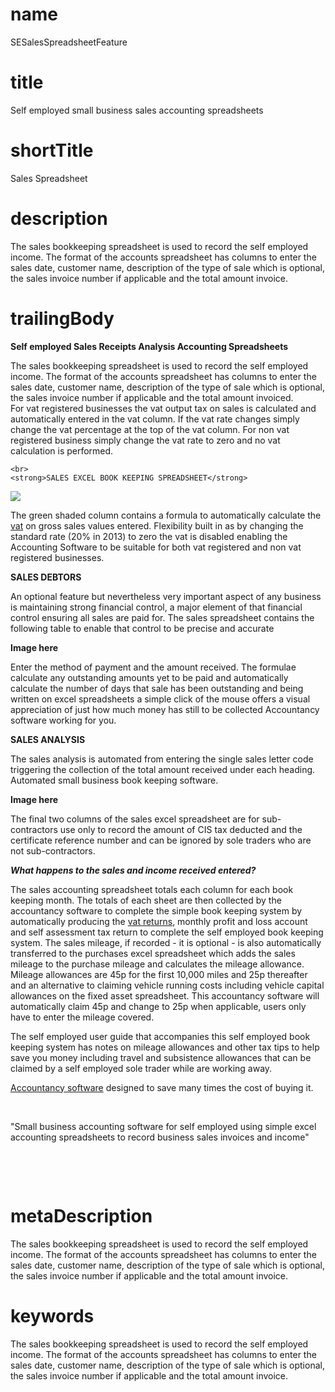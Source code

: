 # name
SESalesSpreadsheetFeature

# title
Self employed small business sales accounting spreadsheets

# shortTitle
Sales Spreadsheet

# description
<p>
        <span>The sales bookkeeping spreadsheet is used to record the self employed income. The format of the accounts spreadsheet has columns to enter the sales date, customer name, description of the type of sale which is optional, the sales invoice number if applicable and the total amount invoice.</span>
    </p>

# trailingBody
<p>
    <strong>Self employed Sales Receipts Analysis Accounting Spreadsheets</strong>
</p>
<p>
    The sales bookkeeping spreadsheet is used to record the self employed income. The format of the accounts spreadsheet has columns to enter the sales date, customer name, description of the type of sale which is optional, the sales invoice number if applicable and the total amount invoiced.
    <br>
    For vat registered businesses the vat output tax on sales is calculated and automatically entered in the vat column. If the vat rate changes simply change the vat percentage at the top of the vat column. For non vat registered business simply change the vat rate to zero and no vat calculation is performed.
    <br>
     
    <br>
    <strong>SALES EXCEL BOOK KEEPING SPREADSHEET</strong>
</p>
<p>
    <span><img src="api/images?contentType=image/jpg&image=/uk/co/diyaccounting/ct/attachments/2719814/2720359.jpg" /></span>
</p>
<p>
    The green shaded column contains a formula to automatically calculate the <a href="feature.html?feature=VatReturnsFeature">vat</a> on gross sales values entered. Flexibility built in as by changing the standard rate (20% in 2013)&nbsp;to zero the vat is disabled enabling the Accounting Software to be suitable for both vat registered and non vat registered businesses.
</p>
<p>
    <strong>SALES DEBTORS</strong>
</p>
<p>An optional feature but nevertheless very important aspect of any business is maintaining strong financial control, a major element of that financial control ensuring all sales are paid for. The sales spreadsheet contains the following table to enable that control to be precise and accurate</p>
<p>
    <strong>Image here</strong>
</p>
<p>Enter the method of payment and the amount received. The formulae calculate any outstanding amounts yet to be paid and automatically calculate the number of days that sale has been outstanding and being written on excel spreadsheets a simple click of the mouse offers a visual appreciation of just how much money has still to be collected Accountancy software working for you.</p>
<p>
    <strong>SALES ANALYSIS</strong>
</p>
<p>The sales analysis is automated from entering the single sales letter code triggering the collection of the total amount received under each heading. Automated small business book keeping software.</p>
<p>
    <strong>Image here</strong>
</p>
<p>The final two columns of the sales excel spreadsheet are for sub-contractors use only to record the amount of CIS tax deducted and the certificate reference number and can be ignored by sole traders who are not sub-contractors.</p>
<p>
    <em><strong>What happens to the sales and income received entered?</strong></em>
</p>
<p>
    The sales accounting spreadsheet totals each column for each book keeping month. The totals of each sheet are then collected by the accountancy software to complete the simple book keeping system by automatically producing the <a href="feature.html?feature=VatReturnsFeature">vat returns</a>, monthly profit and loss account and self assessment tax return to complete the self employed book keeping system. The sales mileage, if recorded - it is optional - is also automatically transferred to the purchases excel spreadsheet which adds the sales mileage to the purchase mileage and calculates the mileage allowance. Mileage allowances are 45p for the first 10,000 miles and 25p thereafter and an alternative to claiming vehicle running costs including vehicle capital allowances on the fixed asset spreadsheet. This accountancy software will automatically claim 45p and change to 25p when applicable, users only have to enter the mileage covered.
</p>
<p>The self employed user guide that accompanies this self employed book keeping system has notes on mileage allowances and other tax tips to help save you money including travel and subsistence allowances that can be claimed by a self employed sole trader while are working away.</p>
<p>
    <a href="home.html">Accountancy software</a> designed to save many times the cost of buying it.
</p>
<p>&nbsp;</p>
<p>"Small business accounting software for self employed using simple excel accounting spreadsheets to record business sales invoices and income"</p>
<p>
    <strong>
        <br>
    </strong>
</p>
<p>
    <strong>
        <br>
    </strong>
</p>


# metaDescription
<p>
        <span>The sales bookkeeping spreadsheet is used to record the self employed income. The format of the accounts spreadsheet has columns to enter the sales date, customer name, description of the type of sale which is optional, the sales invoice number if applicable and the total amount invoice.</span>
    </p>

# keywords
<p>
        <span>The sales bookkeeping spreadsheet is used to record the self employed income. The format of the accounts spreadsheet has columns to enter the sales date, customer name, description of the type of sale which is optional, the sales invoice number if applicable and the total amount invoice.</span>
    </p>
